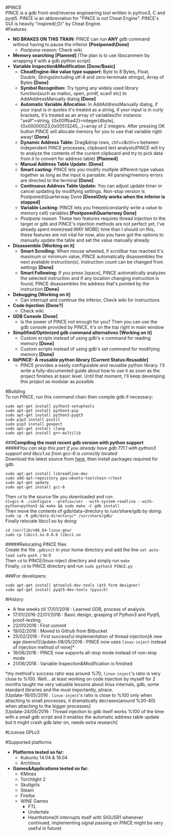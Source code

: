 #PINCE  
PINCE is a gdb front-end/reverse engineering tool written in python3, C and pyqt5. PINCE is an abbreviation for "PINCE is not Cheat Engine". PINCE's GUI is heavily "inspired(;D)" by Cheat Engine.  
#Features   
- **NO BRAKES ON THIS TRAIN:** PINCE can run **ANY** gdb command without having to pause the inferior **[Postponed\Done]**
  * *Postpone reason:* Check wiki
- **Memory searching** **[Planned]**  (The plan is to use libscanmem by wrapping it with a gdb python script)
- **Variable Inspection&Modification** **[Done/Basic]**
  * **CheatEngine-like value type support:** Byte to 8 Bytes, Float, Double, Strings(including utf-8 and zero-terminate strings), Array of Bytes **[Done]**
  * **Symbol Recognition:** Try typing any widely used library function(such as malloc, open, printf, scanf etc) to AddAddressManually dialog **[Done]**
  * **Automatic Variable Allocation:** In AddAddressManually dialog, if your input is in quotes it's treated as a string, if your input is in curly brackets, it's treated as an array of variables(for instance: "asdf"=string, {0x00ffba42}=integer(4byte), {0x00000023,0x00513245,..}=array of 2 integers. After pressing OK button PINCE will allocate memory for you to use that variable right away! **[Done]**
  * **Dynamic Address Table:** Drag&drop rows, ctrl+c&ctrl+v between independent PINCE processes, clipboard text analysis(PINCE will try to analyze the contents of the current clipboard and try to pick data from it to convert for address table) **[Planned]**
  * **Manual Address Table Update:** **[Done]**
  * **Smart casting:** PINCE lets you modify multiple different-type values together as long as the input is parsable. All parsing/memory errors are directed to the terminal **[Done]**
  * **Continuous Address Table Update:** You can adjust update timer or cancel updating by modifying settings. Non-stop version is Postponed\Quarterway Done **[Done\Only works when the inferior is stopped]**
  * **Variable Locking:** PINCE lets you freeze(constantly write a value to memory cell) variables **[Postponed\Quarterway Done]**
  * *Postpone reason:* These two features requires thread injection to the target or gdb and PINCE's injection methods are not perfect yet, I've already spent more(read:WAY MORE) time than I should on this, these features are not vital for now, also you have got the options to manually update the table and set the value manually already
- **Disassemble** **[Working on it]**
  * **Smart Scrolling:** When mouse wheeled, if scrollbar has reached it's maximum or minimum value, PINCE automatically disassembles the next available instruction(s). Instruction count can be changed from settings **[Done]**
  * **Smart Following:** If you press [space], PINCE automatically analyzes the selected instruction and if any location changing instruction is found, PINCE disassembles the address that's pointed by the instruction **[Done]**
- **Debugging** **[Working on it]**
  * Can interrupt and continue the inferior, Check wiki for instructions
- **Code Injection** **[Done?]**
  * Check wiki
- **GDB Console** **[Done]**
  * Is the power of PINCE not enough for you? Then you can use the gdb console provided by PINCE, it's on the top right in main window
- **Simplified/Optimized gdb command alternatives** **[Working on it]**
  * Custom scripts instead of using gdb's x command for reading memory **[Done]**
  * Custom scripts instead of using gdb's set command for modifying memory **[Done]**
- **libPINCE- A reusable python library** **[Current Status:*Reusable*]**
  * PINCE provides a easily configurable and reusable python library. I'll write a fully-documented guide about how to use it as soon as the project finishes at basic level. Until that moment, I'll keep developing this project as modular as possible  

#Building  
To run PINCE, run this command chain then compile gdb if necessary:  
  
```
sudo apt-get install python3-setuptools  
sudo apt-get install python3-pip  
sudo apt-get install python3-pyqt5  
sudo pip3 install psutil  
sudo pip3 install pexpect  
sudo apt-get install clang  
sudo apt-get install g++-multilib  
```  
###**Compiling the most recent gdb version with python support**  
#####*You can skip this part if you already have gdb 7.11.1 with python3 support and libcc1.so from gcc-6 is correctly located*  
Download the latest source from [here](http://ftp.gnu.org/gnu/gdb/gdb-7.11.1.tar.gz), then install packages required for gdb
```
sudo apt-get install libreadline-dev  
sudo add-apt-repository ppa:ubuntu-toolchain-r/test  
sudo apt-get update  
sudo apt-get install gcc-6  
```
Then ```cd``` to the source file you downloaded and run:  
```CC=gcc-6 ./configure --prefix=/usr --with-system-readline --with-python=python3 && make && sudo make -C gdb install```  
Then move the contents of gdb/data-directory to /usr/share/gdb by doing:  
```sudo cp -R gdb/data-directory/* /usr/share/gdb/```  
Finally relocate libcc1.so by doing:
```
cd /usr/lib/x86_64-linux-gnu/
sudo cp libcc1.so.0.0.0 libcc1.so
```
#####Relocating PINCE files  
Create the file ```.gdbinit``` in your home directory and add the line ```set auto-load safe-path /``` to it  
Then ```cd``` to PINCE/linux-inject directory and simply run ```make```  
Finally, ```cd``` to PINCE directory and run ```sudo python3 PINCE.py```  

###For developers:  
```
sudo apt-get install qttools5-dev-tools (qt5 form designer)
sudo apt-get install pyqt5-dev-tools (pyuic5)
```
  
#History
- A few weeks till 17/01/2016 : Learned GDB, process of analysis
- 17/01/2016-22/01/2016 : Basic design, grasping of Python3 and Pyqt5, proof-testing
- 22/01/2016 : First commit
- 19/02/2016 : Moved to Github from Bitbucket
- 25/02/2016 : First successful implementation of thread injection(A new age dawns!)[Update-08/05/2016 : PINCE now uses ```linux-inject``` instead of injection method of mine]*  
- 18/06/2016 : PINCE now supports all-stop mode instead of non-stop mode
- 21/06/2016 : Variable Inspection&Modification is finished
  


*my method's success ratio was around %70, ```linux-inject```'s ratio is very close to %100. Well... at least working on code injection by myself for 2 months taught me very valuable lessons about linux internals, gdb, some standard libraries and the most importantly, ptrace.  
[Update-18/05/2016 : ```linux-inject```'s ratio is close to %100 only when attaching to small processes, it dramatically decrases(around %30-40) when attaching to the bigger processes]  
[Update-24/05/2016 : Thread injection to gdb itself works %100 of the time with a small gdb script and it enables the automatic address table update but it might crash gdb later on, needs extra research]

#License
GPLv3

#Supported platforms
- **Platforms tested so far:**
  * Kubuntu 14.04 & 16.04
  * Archlinux
- **Games&Applications tested so far:**
  * KMines
  * Torchlight 2
  * Skullgirls
  * Steam
  * Firefox
  * WINE Games
    * FTL
    * Undertale
    * Hearthstone(It interrupts itself with SIGUSR1 whenever continued, implementing signal passing on PINCE might be very useful in future)
